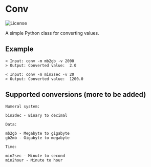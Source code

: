 # Conv
![License](http://img.shields.io/badge/license-MIT-brightgreen.svg?style=flat)

A simple Python class for converting values.

## Example
```
< Input: conv -m mb2gb -v 2000
> Output: Converted value:  2.0

< Input: conv -m min2sec -v 20
> Output: Converted value:  1200.0
```

## Supported conversions (more to be added)
```
Numeral system:

bin2dec - Binary to decimal

Data:

mb2gb - Megabyte to gigabyte
gb2mb - Gigabyte to megabyte

Time:

min2sec - Minute to second
min2hour - Minute to hour
```
